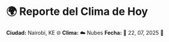 # 🌍 Reporte del Clima de Hoy

**Ciudad:** Nairobi, KE 🌐
**Clima:** ☁️ Nubes
**Fecha:** 📅 22, 07, 2025 🚀
